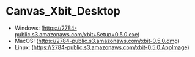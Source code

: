 # Canvas_Xbit_Desktop
- Windows: (https://2784-public.s3.amazonaws.com/xbit+Setup+0.5.0.exe)
- MacOS: (https://2784-public.s3.amazonaws.com/xbit-0.5.0.dmg)
- Linux: (https://2784-public.s3.amazonaws.com/xbit-0.5.0.AppImage)
